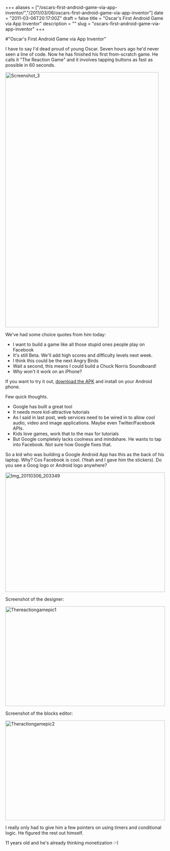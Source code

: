 +++
aliases = ["/oscars-first-android-game-via-app-inventor/","/2011/03/06/oscars-first-android-game-via-app-inventor"]
date = "2011-03-06T20:17:00Z"
draft = false
title = "Oscar's First Android Game via App Inventor"
description = ""
slug = "oscars-first-android-game-via-app-inventor"
+++

#"Oscar's First Android Game via App Inventor"


 <p>I have to say I'd dead proud of young Oscar. Seven hours ago he'd never seen a line of code. Now he has finished his first from-scratch game. He calls it "The Reaction Game" and it involves tapping buttons as fast as possible in 60 seconds.</p>
<p><div class='p_embed p_image_embed'>
<img alt="Screenshot_3" height="800" src="http://getfile1.posterous.com/getfile/files.posterous.com/temp-2011-03-06/EukztCslFtdJxBHAjkHbcIvsrxmtIiwyBpenGxhmhqnBjFEFFtxGiurwiEya/screenshot_3.png.scaled500.png" width="480" />
</div>
</p>
<p>We've had some choice quotes from him today:</p>
<ul>
<li>I want to build a game like all those stupid ones people play on Facebook</li>
<li>It's still Beta. We'll add high scores and difficulty levels next week.</li>
<li>I think this could be the next Angry Birds</li>
<li>Wait a second, this means I could build a Chuck Norris Soundboard!</li>
<li>Why won't it work on an iPhone?</li>
</ul>
<p>If you want to try it out, <a href="http://cdn.conoroneill.com/TheReactionGameV2.apk">download the APK</a> and install on your Android phone.</p>
<p>Few quick thoughts.</p>
<ul>
<li>Google has built a great tool&nbsp;</li>
<li>It needs more kid-attractive tutorials</li>
<li>As I said in last post, web services need to be wired in to allow cool audio, video and image applications. Maybe even Twitter/Facebook APIs.</li>
<li>Kids love games, work that to the max for tutorials</li>
<li>But Google completely lacks coolness and mindshare. He wants to tap into Facebook. Not sure how Google fixes that.</li>
</ul>
<p>So a kid who was building a Google Android App has this as the back of his laptop. Why? Cos Facebook is cool. (Yeah and I gave him the stickers). Do you see a Goog logo or Android logo anywhere?</p>
<p><div class='p_embed p_image_embed'>
<a href="http://getfile5.posterous.com/getfile/files.posterous.com/temp-2011-03-06/IbAwgicGvJCjdAzEJsckhBchEmsssFxsGtFlppyGgtBssosdzfrljwzBAJsi/IMG_20110306_203349.jpg.scaled1000.jpg"><img alt="Img_20110306_203349" height="375" src="http://getfile1.posterous.com/getfile/files.posterous.com/temp-2011-03-06/IbAwgicGvJCjdAzEJsckhBchEmsssFxsGtFlppyGgtBssosdzfrljwzBAJsi/IMG_20110306_203349.jpg.scaled500.jpg" width="500" /></a>
</div>
</p>
<p>Screenshot of the designer:</p>
<p><div class='p_embed p_image_embed'>
<a href="http://getfile9.posterous.com/getfile/files.posterous.com/temp-2011-03-06/EGFdlyiBAjJAlBstxsGAkweAAGlatsEeJoqgwvuvgwfrlagudcedeyIvnkwr/thereactiongamepic1.png.scaled1000.png"><img alt="Thereactiongamepic1" height="313" src="http://getfile5.posterous.com/getfile/files.posterous.com/temp-2011-03-06/EGFdlyiBAjJAlBstxsGAkweAAGlatsEeJoqgwvuvgwfrlagudcedeyIvnkwr/thereactiongamepic1.png.scaled500.png" width="500" /></a>
</div>
</p>
<p>Screenshot of the blocks editor:</p>
<p><div class='p_embed p_image_embed'>
<a href="http://getfile5.posterous.com/getfile/files.posterous.com/temp-2011-03-06/jxoHGJvwIAgkaGdnmdticboCzJFiqIbqzJlJgIBJiDksJhshkebAwGCHfkoH/theractiongamepic2.png.scaled1000.png"><img alt="Theractiongamepic2" height="313" src="http://getfile4.posterous.com/getfile/files.posterous.com/temp-2011-03-06/jxoHGJvwIAgkaGdnmdticboCzJFiqIbqzJlJgIBJiDksJhshkebAwGCHfkoH/theractiongamepic2.png.scaled500.png" width="500" /></a>
</div>
</p>
<p>I really only had to give him a few pointers on using timers and conditional logic. He figured the rest out himself.</p>
<p>11 years old and he's already thinking monetization :-)</p>
<p>&nbsp;</p>
 
